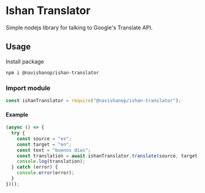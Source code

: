 # Ishan Translator

Simple nodejs library for talking to Google's Translate API.

## Usage

Install package

```node
npm i @navishanop/ishan-translator
```

### Import module

```js
const ishanTranslator = require("@navishanop/ishan-translator");
```

#### Example

```js
(async () => {
  try {
    const source = "es";
    const target = "en";
    const text = "buenos días";
    const translation = await ishanTranslator.translate(source, target, text);
    console.log(translation);
  } catch (error) {
    console.error(error);
  }
})();
```
